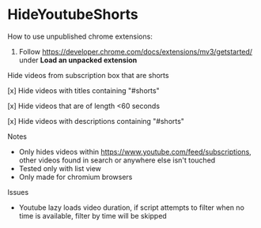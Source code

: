 # HideYoutubeShorts

How to use unpublished chrome extensions:
1. Follow https://developer.chrome.com/docs/extensions/mv3/getstarted/ under **Load an unpacked extension**

Hide videos from subscription box that are shorts

[x] Hide videos with titles containing "#shorts"

[x] Hide videos that are of length <60 seconds

[x] Hide videos with descriptions containing "#shorts"

Notes 
* Only hides videos within https://www.youtube.com/feed/subscriptions, other videos found in search or anywhere else isn't touched
* Tested only with list view
* Only made for chromium browsers

Issues

* Youtube lazy loads video duration, if script attempts to filter when no time is available, filter by time will be skipped
